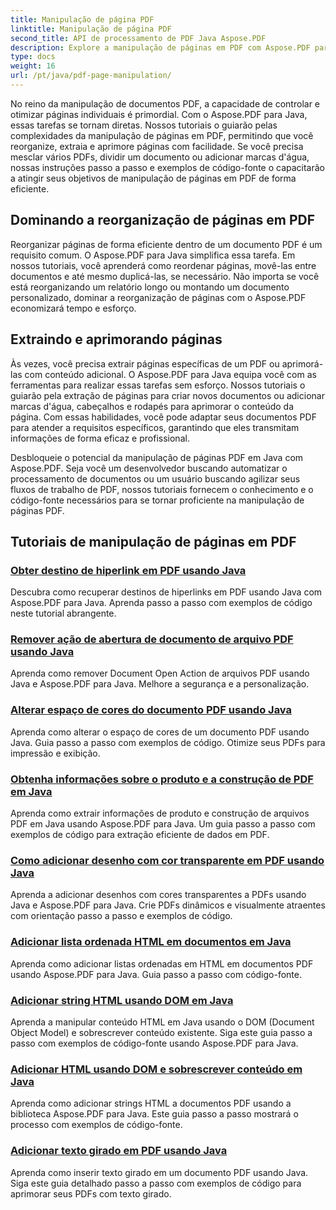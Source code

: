 ```yaml
---
title: Manipulação de página PDF
linktitle: Manipulação de página PDF
second_title: API de processamento de PDF Java Aspose.PDF
description: Explore a manipulação de páginas em PDF com Aspose.PDF para Java. Aprenda a reorganizar, extrair e aprimorar páginas em PDF sem esforço.
type: docs
weight: 16
url: /pt/java/pdf-page-manipulation/
---
```


No reino da manipulação de documentos PDF, a capacidade de controlar e otimizar páginas individuais é primordial. Com o Aspose.PDF para Java, essas tarefas se tornam diretas. Nossos tutoriais o guiarão pelas complexidades da manipulação de páginas em PDF, permitindo que você reorganize, extraia e aprimore páginas com facilidade. Se você precisa mesclar vários PDFs, dividir um documento ou adicionar marcas d'água, nossas instruções passo a passo e exemplos de código-fonte o capacitarão a atingir seus objetivos de manipulação de páginas em PDF de forma eficiente.

## Dominando a reorganização de páginas em PDF

Reorganizar páginas de forma eficiente dentro de um documento PDF é um requisito comum. O Aspose.PDF para Java simplifica essa tarefa. Em nossos tutoriais, você aprenderá como reordenar páginas, movê-las entre documentos e até mesmo duplicá-las, se necessário. Não importa se você está reorganizando um relatório longo ou montando um documento personalizado, dominar a reorganização de páginas com o Aspose.PDF economizará tempo e esforço.

## Extraindo e aprimorando páginas

Às vezes, você precisa extrair páginas específicas de um PDF ou aprimorá-las com conteúdo adicional. O Aspose.PDF para Java equipa você com as ferramentas para realizar essas tarefas sem esforço. Nossos tutoriais o guiarão pela extração de páginas para criar novos documentos ou adicionar marcas d'água, cabeçalhos e rodapés para aprimorar o conteúdo da página. Com essas habilidades, você pode adaptar seus documentos PDF para atender a requisitos específicos, garantindo que eles transmitam informações de forma eficaz e profissional.

Desbloqueie o potencial da manipulação de páginas PDF em Java com Aspose.PDF. Seja você um desenvolvedor buscando automatizar o processamento de documentos ou um usuário buscando agilizar seus fluxos de trabalho de PDF, nossos tutoriais fornecem o conhecimento e o código-fonte necessários para se tornar proficiente na manipulação de páginas PDF.

## Tutoriais de manipulação de páginas em PDF
### [Obter destino de hiperlink em PDF usando Java](./get-pdf-hyperlink-destination-using-java/)
Descubra como recuperar destinos de hiperlinks em PDF usando Java com Aspose.PDF para Java. Aprenda passo a passo com exemplos de código neste tutorial abrangente.
### [Remover ação de abertura de documento de arquivo PDF usando Java](./remove-document-open-action-from-pdf-file-using-java/)
Aprenda como remover Document Open Action de arquivos PDF usando Java e Aspose.PDF para Java. Melhore a segurança e a personalização.
### [Alterar espaço de cores do documento PDF usando Java](./change-color-space-of-pdf-document-using-java/)
Aprenda como alterar o espaço de cores de um documento PDF usando Java. Guia passo a passo com exemplos de código. Otimize seus PDFs para impressão e exibição.
### [Obtenha informações sobre o produto e a construção de PDF em Java](./get-product-and-build-information-of-pdf-in-java/)
Aprenda como extrair informações de produto e construção de arquivos PDF em Java usando Aspose.PDF para Java. Um guia passo a passo com exemplos de código para extração eficiente de dados em PDF.
### [Como adicionar desenho com cor transparente em PDF usando Java](./how-to-add-drawing-with-transparent-color-in-pdf-using-java/)
Aprenda a adicionar desenhos com cores transparentes a PDFs usando Java e Aspose.PDF para Java. Crie PDFs dinâmicos e visualmente atraentes com orientação passo a passo e exemplos de código.
### [Adicionar lista ordenada HTML em documentos em Java](./add-html-ordered-list-into-documents-in-java/)
Aprenda como adicionar listas ordenadas em HTML em documentos PDF usando Aspose.PDF para Java. Guia passo a passo com código-fonte.
### [Adicionar string HTML usando DOM em Java](./add-html-string-using-dom-in-java/)
Aprenda a manipular conteúdo HTML em Java usando o DOM (Document Object Model) e sobrescrever conteúdo existente. Siga este guia passo a passo com exemplos de código-fonte usando Aspose.PDF para Java.
### [Adicionar HTML usando DOM e sobrescrever conteúdo em Java](./add-html-using-dom-and-overwrite-content-in-java/)
Aprenda como adicionar strings HTML a documentos PDF usando a biblioteca Aspose.PDF para Java. Este guia passo a passo mostrará o processo com exemplos de código-fonte.
### [Adicionar texto girado em PDF usando Java](./add-rotated-text-in-pdf-using-java/)
Aprenda como inserir texto girado em um documento PDF usando Java. Siga este guia detalhado passo a passo com exemplos de código para aprimorar seus PDFs com texto girado.